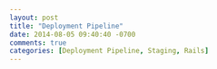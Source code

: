 ```yaml
---
layout: post
title: "Deployment Pipeline"
date: 2014-08-05 09:40:40 -0700
comments: true
categories: [Deployment Pipeline, Staging, Rails]
---
```

